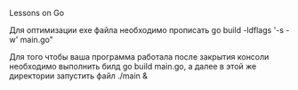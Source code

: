 Lessons on Go

Для оптимизации exe файла необходимо прописать go build -ldflags '-s -w' main.go"

Для того чтобы ваша программа работала после закрытия консоли необходимо выполнить билд go build main.go, а далее в этой же директории запустить файл ./main &
